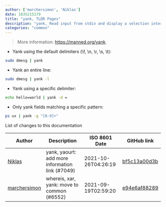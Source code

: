 ```yaml
---
author: ['marchersimon', 'Niklas']
date: 1635215179
title: "yank, TLDR Pages"
description: "yank, Read input from stdin and display a selection interface that allows a field to be selected and copied to the clipboard."
categories: "common"
---
```

> More information: <https://manned.org/yank>.

- Yank using the default delimiters (\f, \n, \r, \s, \t):

```bash
sudo dmesg | yank
```

- Yank an entire line:

```bash
sudo dmesg | yank -l
```

- Yank using a specific delimiter:

```bash
echo hello=world | yank -d =
```

- Only yank fields matching a specific pattern:

```bash
ps ux | yank -g "[0-9]+"
```
List of changes to this documentation


Author | Description | ISO 8601 Date | GitHub link
------|-----|-----|-----
[Niklas](mailto:derNiklaas@users.noreply.github.com) | yank, yaourt: add more information link (#7049) | 2021-10-26T04:26:19 | [bf5c13a00d3b](https://github.com/tldr-pages/tldr/commit/bf5c13a00d3b256646326a4d3bfd23fddc5dbed3)
[marchersimon](mailto:50295997+marchersimon@users.noreply.github.com) | whereis, xar, yank: move to common (#6552) | 2021-09-19T02:59:20 | [e94e6af88289](https://github.com/tldr-pages/tldr/commit/e94e6af88289f26bf25c85b45971f240f56d8672)

